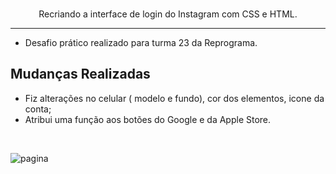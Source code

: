 <p align="center">

  <br />
  Recriando a interface de login do Instagram com CSS e HTML.
</p>

<hr />

- Desafio prático realizado para turma 23 da Reprograma.

## Mudanças Realizadas
 
 - Fiz alterações no celular ( modelo e fundo), cor dos elementos, icone da conta;
 - Atribui uma função aos botões do Google e da Apple Store.
 <br />

  
![pagina](https://user-images.githubusercontent.com/123701331/227752815-2938ba19-a15b-4209-8c3f-9356e5e3118a.png)
